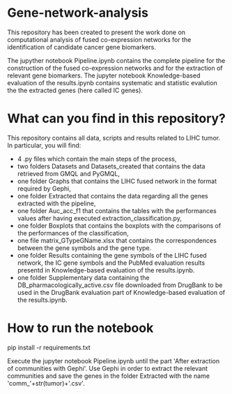 # Gene-network-analysis

This repository has been created to present the work done on computational analysis of fused co-expression networks for the identification of candidate cancer gene biomarkers. 

The jupyther notebook Pipeline.ipynb contains the complete pipeline for the construction of the fused co-expression networks and for the extraction of relevant gene biomarkers.
The jupyter notebook Knowledge-based evaluation of the results.ipynb contains systematic and statistic evalution the the extracted genes (here called IC genes). 

# What can you find in this repository?
This repository contains all data, scripts and results related to LIHC tumor.
In particular, you will find:
- 4 .py files which contain the main steps of the process,
- two folders Datasets and Datasets_created that contains the data retrieved from GMQL and PyGMQL,
- one folder Graphs that contains the LIHC fused network in the format required by Gephi,
- one folder Extracted that contains the data regarding all the genes extracted with the pipeline,
- one folder Auc_acc_f1 that contains the tables with the performances values after having executed extraction_classification.py,
- one folder Boxplots that contains the boxplots with the comparisons of the performances of the classification,
- one file matrix_GTypeGName.xlsx that contains the correspondences between the gene symbols and the gene type.
- one folder Results containing the gene symbols of the LIHC fused network, the IC gene symbols and the PubMed evaluation results presentd in Knowledge-based evaluation of the results.ipynb.
- one folder Supplementary data containing the DB_pharmacologically_active.csv file downloaded from DrugBank to be used in the DrugBank evaluation part of Knowledge-based evaluation of the results.ipynb. 

# How to run the notebook
pip install -r requirements.txt

Execute the jupyter notebook Pipeline.ipynb until the part 'After extraction of communities with Gephi'.
Use Gephi in order to extract the relevant communities and save the genes in the folder Extracted with the name 'comm_'+str(tumor)+'.csv'.
